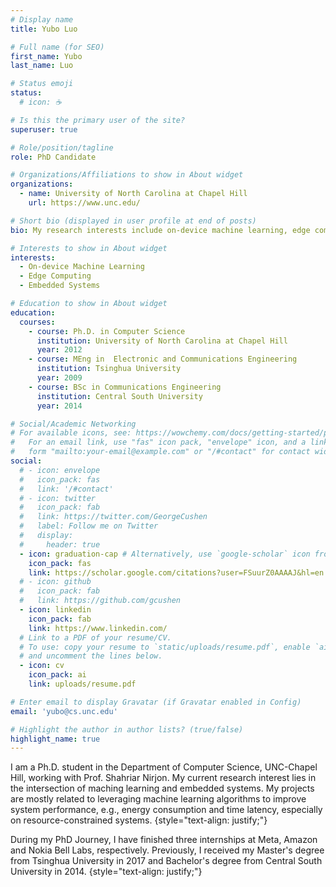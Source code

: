 ```yaml
---
# Display name
title: Yubo Luo

# Full name (for SEO)
first_name: Yubo
last_name: Luo

# Status emoji
status:
  # icon: ☕️

# Is this the primary user of the site?
superuser: true

# Role/position/tagline
role: PhD Candidate

# Organizations/Affiliations to show in About widget
organizations:
  - name: University of North Carolina at Chapel Hill
    url: https://www.unc.edu/

# Short bio (displayed in user profile at end of posts)
bio: My research interests include on-device machine learning, edge computing, embedded systems and IoT.

# Interests to show in About widget
interests:
  - On-device Machine Learning
  - Edge Computing
  - Embedded Systems

# Education to show in About widget
education:
  courses:
    - course: Ph.D. in Computer Science
      institution: University of North Carolina at Chapel Hill
      year: 2012
    - course: MEng in  Electronic and Communications Engineering
      institution: Tsinghua University
      year: 2009
    - course: BSc in Communications Engineering
      institution: Central South University
      year: 2014

# Social/Academic Networking
# For available icons, see: https://wowchemy.com/docs/getting-started/page-builder/#icons
#   For an email link, use "fas" icon pack, "envelope" icon, and a link in the
#   form "mailto:your-email@example.com" or "/#contact" for contact widget.
social:
  # - icon: envelope
  #   icon_pack: fas
  #   link: '/#contact'
  # - icon: twitter
  #   icon_pack: fab
  #   link: https://twitter.com/GeorgeCushen
  #   label: Follow me on Twitter
  #   display:
  #     header: true
  - icon: graduation-cap # Alternatively, use `google-scholar` icon from `ai` icon pack
    icon_pack: fas
    link: https://scholar.google.com/citations?user=FSuurZ0AAAAJ&hl=en
  # - icon: github
  #   icon_pack: fab
  #   link: https://github.com/gcushen
  - icon: linkedin
    icon_pack: fab
    link: https://www.linkedin.com/
  # Link to a PDF of your resume/CV.
  # To use: copy your resume to `static/uploads/resume.pdf`, enable `ai` icons in `params.yaml`,
  # and uncomment the lines below.
  - icon: cv
    icon_pack: ai
    link: uploads/resume.pdf

# Enter email to display Gravatar (if Gravatar enabled in Config)
email: 'yubo@cs.unc.edu'

# Highlight the author in author lists? (true/false)
highlight_name: true
---
```


I am a Ph.D. student in the Department of Computer Science, UNC-Chapel Hill, working with Prof. Shahriar Nirjon. My current research interest lies in the intersection of maching learning and embedded systems. My projects are mostly related to leveraging machine learning algorithms to improve system performance, e.g., energy consumption and time latency, especially on resource-constrained systems.
{style="text-align: justify;"}

During my PhD Journey, I have finished three internships at Meta, Amazon and Nokia Bell Labs, respectively. Previously, I received my Master's degree from Tsinghua University in 2017 and Bachelor's degree from Central South University in 2014. 
{style="text-align: justify;"}
